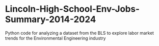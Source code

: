 # Lincoln-High-School-Env-Jobs-Summary-2014-2024
Python code for analyzing a dataset from the BLS to explore labor market trends for the Environmental Engineering industry
